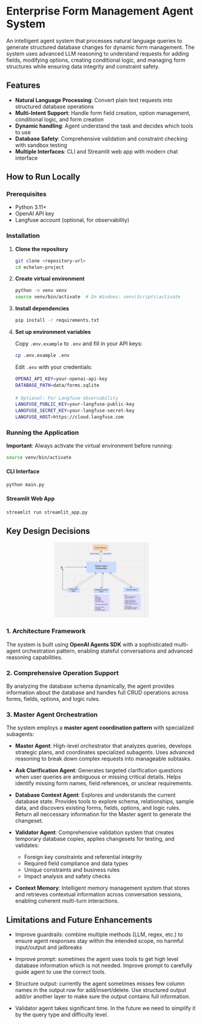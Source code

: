 # Enterprise Form Management Agent System

An intelligent agent system that processes natural language queries to generate structured database changes for dynamic form management. The system uses advanced LLM reasoning to understand requests for adding fields, modifying options, creating conditional logic, and managing form structures while ensuring data integrity and constraint safety.

## Features

- **Natural Language Processing**: Convert plain text requests into structured database operations
- **Multi-Intent Support**: Handle form field creation, option management, conditional logic, and form creation
- **Dynamic handling**: Agent understand the task and decides which tools to use
- **Database Safety**: Comprehensive validation and constraint checking with sandbox testing
- **Multiple Interfaces**: CLI and Streamlit web app with modern chat interface

## How to Run Locally

### Prerequisites

- Python 3.11+
- OpenAI API key
- Langfuse account (optional, for observability)

### Installation

1. **Clone the repository**
   ```bash
   git clone <repository-url>
   cd echelon-project
   ```

2. **Create virtual environment**
   ```bash
   python -m venv venv
   source venv/bin/activate  # On Windows: venv\Scripts\activate
   ```

3. **Install dependencies**
   ```bash
   pip install -r requirements.txt
   ```

4. **Set up environment variables**
   
   Copy `.env.example` to `.env` and fill in your API keys:
   ```bash
   cp .env.example .env
   ```
   
   Edit `.env` with your credentials:
   ```bash
   OPENAI_API_KEY=your-openai-api-key
   DATABASE_PATH=data/forms.sqlite
   
   # Optional: For Langfuse observability
   LANGFUSE_PUBLIC_KEY=your-langfuse-public-key
   LANGFUSE_SECRET_KEY=your-langfuse-secret-key
   LANGFUSE_HOST=https://cloud.langfuse.com
   ```

### Running the Application

**Important**: Always activate the virtual environment before running:
```bash
source venv/bin/activate
```

#### CLI Interface
```bash
python main.py
```

#### Streamlit Web App
```bash
streamlit run streamlit_app.py
```


## Key Design Decisions

<div align="center">
  <img src="data/workflow.png" alt="Workflow Architecture" width="250"/>
</div>

### 1. **Architecture Framework**

The system is built using **OpenAI Agents SDK** with a sophisticated multi-agent orchestration pattern, enabling stateful conversations and advanced reasoning capabilities.

### 2. **Comprehensive Operation Support**

By analyzing the database schema dynamically, the agent provides information about the database and handles full CRUD operations across forms, fields, options, and logic rules.

### 3. **Master Agent Orchestration**

The system employs a **master agent coordination pattern** with specialized subagents:

- **Master Agent**: 
  High-level orchestrator that analyzes queries, develops strategic plans, and coordinates specialized subagents. Uses advanced reasoning to break down complex requests into manageable subtasks.

- **Ask Clarification Agent**: 
  Generates targeted clarification questions when user queries are ambiguous or missing critical details. Helps identify missing form names, field references, or unclear requirements.

- **Database Context Agent**: 
  Explores and understands the current database state. Provides tools to explore schema, relationships, sample data, and discovers existing forms, fields, options, and logic rules. Return all neccessary information for the Master agent to generate the changeset. 

- **Validator Agent**: 
  Comprehensive validation system that creates temporary database copies, applies changesets for testing, and validates:
  - Foreign key constraints and referential integrity
  - Required field compliance and data types
  - Unique constraints and business rules
  - Impact analysis and safety checks

- **Context Memory**: 
  Intelligent memory management system that stores and retrieves contextual information across conversation sessions, enabling coherent multi-turn interactions.

## Limitations and Future Enhancements

- Improve guardrails: combine multiple methods (LLM, regex, etc.) to ensure agent responses stay within the intended scope, no harmful input/output and jailbreaks

- Improve prompt: sometimes the agent uses tools to get high level database information which is not needed. Improve prompt to carefully guide agent to use the correct tools. 

- Structure output: currently the agent sometimes misses few column names in the output row for add/insert/delete. Use structured output add/or another layer to make sure the output contains full information.

- Validator agent takes significant time. In the future we need to simplify it by the query type and difficulty level. 
